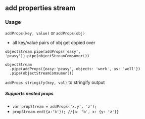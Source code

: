 ## add properties stream

### Usage

`addProps(key, value)` or `addProps(obj)`
  - all key/value pairs of obj get copied over

`objectStream.pipe(addProps('easy', 'peasy')).pipe(objectStreamComsumer())`

    objectStream
      .pipe(addProps({easy:'peasy', objects: 'work', as: 'well'})
      .pipe(objectStreamComsumer())

`addProps.stringify(key, val)` to stringify output

##### Supports nested props
  - `var propStream = addProps('x.y', 'z');`
  - `propStream.end({a:'b'}); //{a: 'b', x: {y: 'z'}}`
